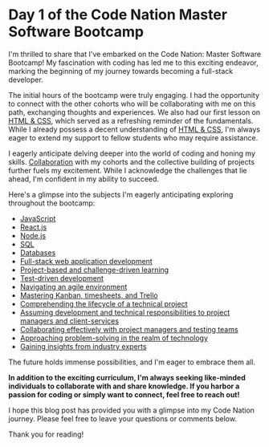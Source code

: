 # Day 1 of the Code Nation Master Software Bootcamp

I'm thrilled to share that I've embarked on the Code Nation: Master Software Bootcamp! My fascination with coding has led me to this exciting endeavor, marking the beginning of my journey towards becoming a full-stack developer.

The initial hours of the bootcamp were truly engaging. I had the opportunity to connect with the other cohorts who will be collaborating with me on this path, exchanging thoughts and experiences. We also had our first lesson on [HTML & CSS](https://www.w3schools.com/html/), which served as a refreshing reminder of the fundamentals. While I already possess a decent understanding of [HTML & CSS](https://www.w3schools.com/html/), I'm always eager to extend my support to fellow students who may require assistance.

I eagerly anticipate delving deeper into the world of coding and honing my skills. [Collaboration](http://www.codenation.com/collaboration) with my cohorts and the collective building of projects further fuels my excitement. While I acknowledge the challenges that lie ahead, I'm confident in my ability to succeed.

Here's a glimpse into the subjects I'm eagerly anticipating exploring throughout the bootcamp:

* [JavaScript](https://www.javascript.com/)
* [React.js](https://reactjs.org/)
* [Node.js](https://nodejs.org/en/)
* [SQL](https://www.sqlcourse.com/)
* [Databases](https://www.guru99.com/database-management-systems-tutorial.html)
* [Full-stack web application development](https://www.freecodecamp.org/learn/front-end-development/full-stack-javascript)
* [Project-based and challenge-driven learning](https://www.udacity.com/course/full-stack-web-developer-nanodegree--nd002)
* [Test-driven development](https://www.martinfowler.com/articles/tdd.html)
* [Navigating an agile environment](https://www.indeed.com/career-advice/career-development/agile-environment)
* [Mastering Kanban, timesheets, and Trello](https://www.trello.com/)
* [Comprehending the lifecycle of a technical project](https://www.projectmanager.com/blog/project-management/project-lifecycle-steps)
* [Assuming development and technical responsibilities to project managers and client-services](https://www.coursera.org/professional-certificates/coursera-project-management-certificate)
* [Collaborating effectively with project managers and testing teams](https://www.indeed.com/career-advice/career-development/agile-environment)
* [Approaching problem-solving in the realm of technology](https://www.coursera.org/learn/algorithms-and-problem-solving)
* [Gaining insights from industry experts](https://www.udacity.com/course/learning-to-learn-free)

The future holds immense possibilities, and I'm eager to embrace them all.

**In addition to the exciting curriculum, I'm always seeking like-minded individuals to collaborate with and share knowledge. If you harbor a passion for coding or simply want to connect, feel free to reach out!**

I hope this blog post has provided you with a glimpse into my Code Nation journey. Please feel free to leave your questions or comments below.

Thank you for reading!
